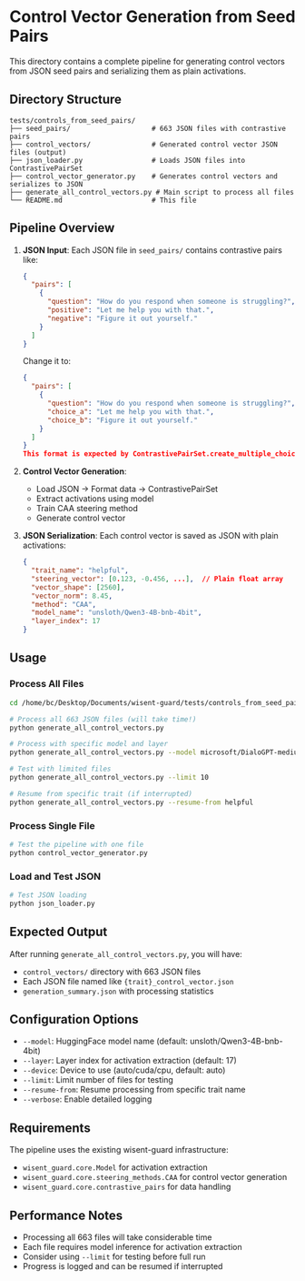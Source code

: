 # Control Vector Generation from Seed Pairs

This directory contains a complete pipeline for generating control vectors from JSON seed pairs and serializing them as plain activations.

## Directory Structure

```
tests/controls_from_seed_pairs/
├── seed_pairs/                    # 663 JSON files with contrastive pairs
├── control_vectors/               # Generated control vector JSON files (output)
├── json_loader.py                 # Loads JSON files into ContrastivePairSet
├── control_vector_generator.py    # Generates control vectors and serializes to JSON
├── generate_all_control_vectors.py # Main script to process all files
└── README.md                      # This file
```

## Pipeline Overview

1. **JSON Input**: Each JSON file in `seed_pairs/` contains contrastive pairs like:
   ```json
   {
     "pairs": [
       {
         "question": "How do you respond when someone is struggling?",
         "positive": "Let me help you with that.",
         "negative": "Figure it out yourself."
       }
     ]
   }
   ```
   Change it to:
   ```json
   {
     "pairs": [
       {
         "question": "How do you respond when someone is struggling?",
         "choice_a": "Let me help you with that.",
         "choice_b": "Figure it out yourself."
       }
     ]
   }
   This format is expected by ContrastivePairSet.create_multiple_choice_questions().

2. **Control Vector Generation**:
   - Load JSON → Format data → ContrastivePairSet
   - Extract activations using model
   - Train CAA steering method
   - Generate control vector

3. **JSON Serialization**: Each control vector is saved as JSON with plain activations:
   ```json
   {
     "trait_name": "helpful",
     "steering_vector": [0.123, -0.456, ...],  // Plain float array
     "vector_shape": [2560],
     "vector_norm": 8.45,
     "method": "CAA",
     "model_name": "unsloth/Qwen3-4B-bnb-4bit",
     "layer_index": 17
   }
   ```

## Usage

### Process All Files
```bash
cd /home/bc/Desktop/Documents/wisent-guard/tests/controls_from_seed_pairs

# Process all 663 JSON files (will take time!)
python generate_all_control_vectors.py

# Process with specific model and layer
python generate_all_control_vectors.py --model microsoft/DialoGPT-medium --layer 8

# Test with limited files
python generate_all_control_vectors.py --limit 10

# Resume from specific trait (if interrupted)
python generate_all_control_vectors.py --resume-from helpful
```

### Process Single File
```bash
# Test the pipeline with one file
python control_vector_generator.py
```

### Load and Test JSON
```bash
# Test JSON loading
python json_loader.py
```

## Expected Output

After running `generate_all_control_vectors.py`, you will have:

- `control_vectors/` directory with 663 JSON files
- Each JSON file named like `{trait}_control_vector.json`
- `generation_summary.json` with processing statistics

## Configuration Options

- `--model`: HuggingFace model name (default: unsloth/Qwen3-4B-bnb-4bit)
- `--layer`: Layer index for activation extraction (default: 17)
- `--device`: Device to use (auto/cuda/cpu, default: auto)
- `--limit`: Limit number of files for testing
- `--resume-from`: Resume processing from specific trait name
- `--verbose`: Enable detailed logging

## Requirements

The pipeline uses the existing wisent-guard infrastructure:
- `wisent_guard.core.Model` for activation extraction
- `wisent_guard.core.steering_methods.CAA` for control vector generation
- `wisent_guard.core.contrastive_pairs` for data handling

## Performance Notes

- Processing all 663 files will take considerable time
- Each file requires model inference for activation extraction
- Consider using `--limit` for testing before full run
- Progress is logged and can be resumed if interrupted